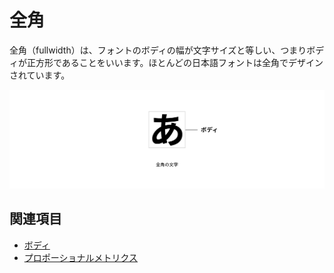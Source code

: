 # 全角

全角（fullwidth）は、フォントのボディの幅が文字サイズと等しい、つまりボディが正方形であることをいいます。ほとんどの日本語フォントは全角でデザインされています。

![全角の文字](../images/fullwidth.png)

## 関連項目

- [ボディ](./body.md)
- [プロポーショナルメトリクス](./proportional-metrics.md)
